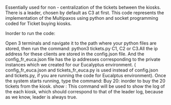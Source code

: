   Essentially used for non - centralization of the tickets between the kiosks. There is a leader, chosen by default as C3 at first. This code represents the implementation of the Multipaxos using python and socket programming coded for Ticket buying kiosks.
  
Inorder to run the code:
  
  Open 3 terminals and navigate it to the path where your python files are stored, then run the command: python3 tickets.py C1, C2 or C3.All the ip address for these clients are stored in the config.json file. And the config_fr_euca.json file has the ip addresses corresponding to the private instances which we created for our Eucalyptus environment. ( config_fr_euca.json and tickets_fr_euca.py is used instead of config.json and tickets.py, if you are running the code for Eucalptus environment).
Once the system starts running, type the command: Buy 20: inorder to buy the 20 tickets from the kiosk.
show : This command will be used to show the log of the each kiosk, which should correspond to that of the leader log, because as we know, leader is always true.
